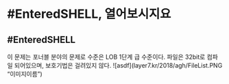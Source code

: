 #EnteredSHELL, 열어보시지요
=================
#EnteredSHELL
---------------------------
이 문제는 포너블 분야의 문제로 수준은 LOB 1단계 급 수준이다.
파일은 32bit로 컴파일 되어있으며, 보호기법은 걸려있지 않다.
![asdf](layer7.kr/2018/agh/FileList.PNG “이미지이름”)
